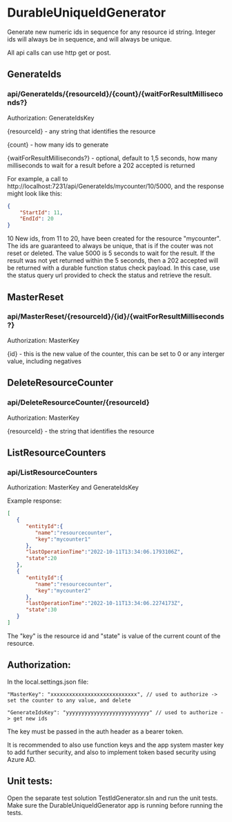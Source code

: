 # DurableUniqueIdGenerator
Generate new numeric ids in sequence for any resource id string. Integer ids will always be in sequence, and will always be unique.

All api calls can use http get or post.

## GenerateIds

### api/GenerateIds/{resourceId}/{count}/{waitForResultMilliseconds?}

Authorization: GenerateIdsKey

{resourceId} - any string that identifies the resource

{count} - how many ids to generate

{waitForResultMilliseconds?} - optional, default to 1,5 seconds, how many milliseconds to wait for a result before a 202 accepted is returned

For example, a call to http://localhost:7231/api/GenerateIds/mycounter/10/5000, and the response might look like this:
```json
{
    "StartId": 11,
    "EndId": 20
}
```
10 New ids, from 11 to 20, have been created for the resource "mycounter". The ids are guaranteed to always be unique, that is if the couter was not reset or deleted. The value 5000 is 5 seconds to wait for the result. If the result was not yet returned within the 5 seconds, then a 202 accepted will be returned with a durable function status check payload. In this case, use the status query url provided to check the status and retrieve the result.

## MasterReset

### api/MasterReset/{resourceId}/{id}/{waitForResultMilliseconds?}

Authorization: MasterKey

{id} - this is the new value of the counter, this can be set to 0 or any interger value, including negatives

## DeleteResourceCounter

### api/DeleteResourceCounter/{resourceId}

Authorization: MasterKey

{resourceId} - the string that identifies the resource

## ListResourceCounters

### api/ListResourceCounters

Authorization: MasterKey and GenerateIdsKey

Example response:
```json
[
   {
      "entityId":{
         "name":"resourcecounter",
         "key":"mycounter1"
      },
      "lastOperationTime":"2022-10-11T13:34:06.1793106Z",
      "state":20
   },
   {
      "entityId":{
         "name":"resourcecounter",
         "key":"mycounter2"
      },
      "lastOperationTime":"2022-10-11T13:34:06.2274173Z",
      "state":30
   }
]
```
The "key" is the resource id and "state" is value of the current count of the resource.

## Authorization:

In the local.settings.json file:

    "MasterKey": "xxxxxxxxxxxxxxxxxxxxxxxxxxxx", // used to authorize -> set the counter to any value, and delete
    
    "GenerateIdsKey": "yyyyyyyyyyyyyyyyyyyyyyyyyyy" // used to authorize -> get new ids
    
The key must be passed in the auth header as a bearer token.

It is recommended to also use function keys and the app system master key to add further security, and also to implement token based security using Azure AD.

## Unit tests:

Open the separate test solution TestIdGenerator.sln and run the unit tests. Make sure the DurableUniqueIdGenerator app is running before running the tests.
